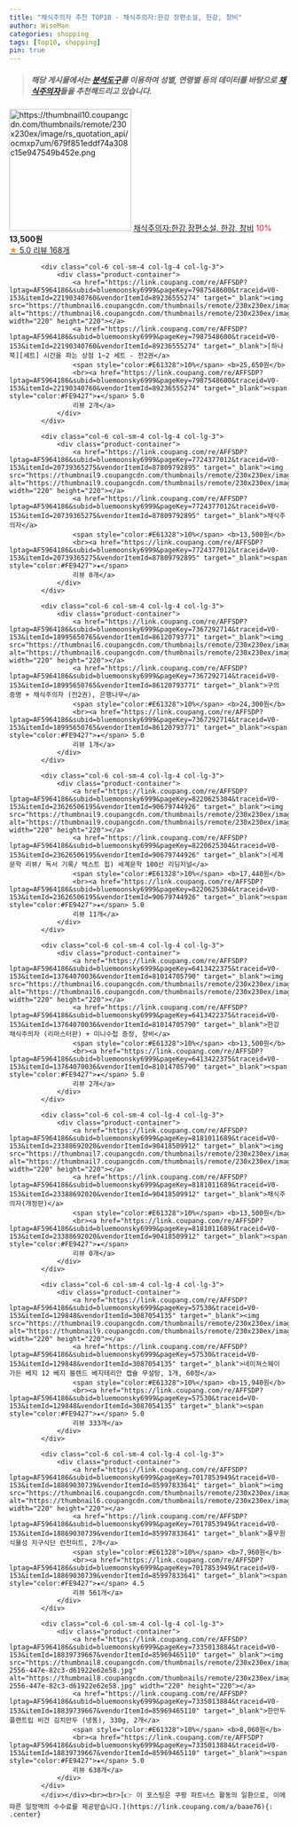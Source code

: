 ```yaml
---
title: "채식주의자 추천 TOP10 - 채식주의자:한강 장편소설, 한강, 창비"
author: WiseMan
categories: shopping
tags: [Top10, shopping]
pin: true
---
```


> ##### 해당 게시물에서는 [**분석도구**](https://itemscout.io/)를 이용하여 **성별**, **연령별** 등의 데이터를 바탕으로 [**채식주의자**](https://link.coupang.com/a/baae76)들을 추천해드리고 있습니다.
<div class="container"><div class="row">
            <div class="col-6 col-sm-4 col-lg-4 col-lg-3">
                <div class="product-container">
                    <a href="https://link.coupang.com/re/AFFSDP?lptag=AF5964186&subid=bluemoonsky6999&pageKey=6412374195&traceid=V0-153&itemId=13757337000&vendorItemId=81430270816" target="_blank"><img src="https://thumbnail10.coupangcdn.com/thumbnails/remote/230x230ex/image/rs_quotation_api/ocmxp7um/679f851eddf74a308c15e947549b452e.png" alt="https://thumbnail10.coupangcdn.com/thumbnails/remote/230x230ex/image/rs_quotation_api/ocmxp7um/679f851eddf74a308c15e947549b452e.png" width="220" height="220"></a>
                    <a href="https://link.coupang.com/re/AFFSDP?lptag=AF5964186&subid=bluemoonsky6999&pageKey=6412374195&traceid=V0-153&itemId=13757337000&vendorItemId=81430270816" target="_blank">채식주의자:한강 장편소설, 한강, 창비</a>
                    <span style="color:#E61328">10%</span> <b>13,500원</b>
                    <br><a href="https://link.coupang.com/re/AFFSDP?lptag=AF5964186&subid=bluemoonsky6999&pageKey=6412374195&traceid=V0-153&itemId=13757337000&vendorItemId=81430270816" target="_blank"><span style="color:#FE9427">★</span> 5.0
                    리뷰 168개</a>
                </div>
            </div>
            
            <div class="col-6 col-sm-4 col-lg-4 col-lg-3">
                <div class="product-container">
                    <a href="https://link.coupang.com/re/AFFSDP?lptag=AF5964186&subid=bluemoonsky6999&pageKey=7987548600&traceid=V0-153&itemId=22190340760&vendorItemId=89236555274" target="_blank"><img src="https://thumbnail6.coupangcdn.com/thumbnails/remote/230x230ex/image/vendor_inventory/663e/46f2552ff21f804f255f41c4a0e42999fb8178b90c5c53d648391298009c.jpg" alt="https://thumbnail6.coupangcdn.com/thumbnails/remote/230x230ex/image/vendor_inventory/663e/46f2552ff21f804f255f41c4a0e42999fb8178b90c5c53d648391298009c.jpg" width="220" height="220"></a>
                    <a href="https://link.coupang.com/re/AFFSDP?lptag=AF5964186&subid=bluemoonsky6999&pageKey=7987548600&traceid=V0-153&itemId=22190340760&vendorItemId=89236555274" target="_blank">[하나북][세트] 시간을 파는 상점 1~2 세트 - 전2권</a>
                    <span style="color:#E61328">10%</span> <b>25,650원</b>
                    <br><a href="https://link.coupang.com/re/AFFSDP?lptag=AF5964186&subid=bluemoonsky6999&pageKey=7987548600&traceid=V0-153&itemId=22190340760&vendorItemId=89236555274" target="_blank"><span style="color:#FE9427">★</span> 5.0
                    리뷰 2개</a>
                </div>
            </div>
            
            <div class="col-6 col-sm-4 col-lg-4 col-lg-3">
                <div class="product-container">
                    <a href="https://link.coupang.com/re/AFFSDP?lptag=AF5964186&subid=bluemoonsky6999&pageKey=7724377012&traceid=V0-153&itemId=20739365275&vendorItemId=87809792895" target="_blank"><img src="https://thumbnail9.coupangcdn.com/thumbnails/remote/230x230ex/image/vendor_inventory/c5b8/0ee5923b5606418ae5f1779be50f81481b54902ea8ed7dc1cb4a3107f5d2.jpg" alt="https://thumbnail9.coupangcdn.com/thumbnails/remote/230x230ex/image/vendor_inventory/c5b8/0ee5923b5606418ae5f1779be50f81481b54902ea8ed7dc1cb4a3107f5d2.jpg" width="220" height="220"></a>
                    <a href="https://link.coupang.com/re/AFFSDP?lptag=AF5964186&subid=bluemoonsky6999&pageKey=7724377012&traceid=V0-153&itemId=20739365275&vendorItemId=87809792895" target="_blank">채식주의자</a>
                    <span style="color:#E61328">10%</span> <b>13,500원</b>
                    <br><a href="https://link.coupang.com/re/AFFSDP?lptag=AF5964186&subid=bluemoonsky6999&pageKey=7724377012&traceid=V0-153&itemId=20739365275&vendorItemId=87809792895" target="_blank"><span style="color:#FE9427">★</span> 
                    리뷰 0개</a>
                </div>
            </div>
            
            <div class="col-6 col-sm-4 col-lg-4 col-lg-3">
                <div class="product-container">
                    <a href="https://link.coupang.com/re/AFFSDP?lptag=AF5964186&subid=bluemoonsky6999&pageKey=7367292714&traceid=V0-153&itemId=18995650765&vendorItemId=86120793771" target="_blank"><img src="https://thumbnail6.coupangcdn.com/thumbnails/remote/230x230ex/image/vendor_inventory/4cbc/a6688ab948dc76d98abefa3e14645e8cdea7c6bb4264d4d7a76719387a79.jpg" alt="https://thumbnail6.coupangcdn.com/thumbnails/remote/230x230ex/image/vendor_inventory/4cbc/a6688ab948dc76d98abefa3e14645e8cdea7c6bb4264d4d7a76719387a79.jpg" width="220" height="220"></a>
                    <a href="https://link.coupang.com/re/AFFSDP?lptag=AF5964186&subid=bluemoonsky6999&pageKey=7367292714&traceid=V0-153&itemId=18995650765&vendorItemId=86120793771" target="_blank">구의 증명 + 채식주의자 (전2권), 은행나무</a>
                    <span style="color:#E61328">10%</span> <b>24,300원</b>
                    <br><a href="https://link.coupang.com/re/AFFSDP?lptag=AF5964186&subid=bluemoonsky6999&pageKey=7367292714&traceid=V0-153&itemId=18995650765&vendorItemId=86120793771" target="_blank"><span style="color:#FE9427">★</span> 5.0
                    리뷰 1개</a>
                </div>
            </div>
            
            <div class="col-6 col-sm-4 col-lg-4 col-lg-3">
                <div class="product-container">
                    <a href="https://link.coupang.com/re/AFFSDP?lptag=AF5964186&subid=bluemoonsky6999&pageKey=8220625304&traceid=V0-153&itemId=23626506195&vendorItemId=90679744926" target="_blank"><img src="https://thumbnail9.coupangcdn.com/thumbnails/remote/230x230ex/image/vendor_inventory/0254/9c8eee513aa77342846cac0c15fffb19954880f0373862c3fb71b7e51f40.png" alt="https://thumbnail9.coupangcdn.com/thumbnails/remote/230x230ex/image/vendor_inventory/0254/9c8eee513aa77342846cac0c15fffb19954880f0373862c3fb71b7e51f40.png" width="220" height="220"></a>
                    <a href="https://link.coupang.com/re/AFFSDP?lptag=AF5964186&subid=bluemoonsky6999&pageKey=8220625304&traceid=V0-153&itemId=23626506195&vendorItemId=90679744926" target="_blank">(세계문학 리뷰/ 독서 기록/ 텍스트 힙) 세계문학 100선 리딩저널</a>
                    <span style="color:#E61328">10%</span> <b>17,440원</b>
                    <br><a href="https://link.coupang.com/re/AFFSDP?lptag=AF5964186&subid=bluemoonsky6999&pageKey=8220625304&traceid=V0-153&itemId=23626506195&vendorItemId=90679744926" target="_blank"><span style="color:#FE9427">★</span> 5.0
                    리뷰 11개</a>
                </div>
            </div>
            
            <div class="col-6 col-sm-4 col-lg-4 col-lg-3">
                <div class="product-container">
                    <a href="https://link.coupang.com/re/AFFSDP?lptag=AF5964186&subid=bluemoonsky6999&pageKey=6413422375&traceid=V0-153&itemId=13764070036&vendorItemId=81014705790" target="_blank"><img src="https://thumbnail6.coupangcdn.com/thumbnails/remote/230x230ex/image/vendor_inventory/0d2e/fcfa1d1220fa36314f6de5705180a2b25ca12a3ec0ab8cc82ddf0ca6c657.png" alt="https://thumbnail6.coupangcdn.com/thumbnails/remote/230x230ex/image/vendor_inventory/0d2e/fcfa1d1220fa36314f6de5705180a2b25ca12a3ec0ab8cc82ddf0ca6c657.png" width="220" height="220"></a>
                    <a href="https://link.coupang.com/re/AFFSDP?lptag=AF5964186&subid=bluemoonsky6999&pageKey=6413422375&traceid=V0-153&itemId=13764070036&vendorItemId=81014705790" target="_blank">한강 채식주의자 (리마스터판) + 미니수첩 증정, 창비</a>
                    <span style="color:#E61328">10%</span> <b>13,500원</b>
                    <br><a href="https://link.coupang.com/re/AFFSDP?lptag=AF5964186&subid=bluemoonsky6999&pageKey=6413422375&traceid=V0-153&itemId=13764070036&vendorItemId=81014705790" target="_blank"><span style="color:#FE9427">★</span> 5.0
                    리뷰 2개</a>
                </div>
            </div>
            
            <div class="col-6 col-sm-4 col-lg-4 col-lg-3">
                <div class="product-container">
                    <a href="https://link.coupang.com/re/AFFSDP?lptag=AF5964186&subid=bluemoonsky6999&pageKey=8181011689&traceid=V0-153&itemId=23388692020&vendorItemId=90418509912" target="_blank"><img src="https://thumbnail7.coupangcdn.com/thumbnails/remote/230x230ex/image/vendor_inventory/5ae7/b59a4d3542c4a42566a32025759c8abb4f55537490c6c29254ddb75ab011.jpg" alt="https://thumbnail7.coupangcdn.com/thumbnails/remote/230x230ex/image/vendor_inventory/5ae7/b59a4d3542c4a42566a32025759c8abb4f55537490c6c29254ddb75ab011.jpg" width="220" height="220"></a>
                    <a href="https://link.coupang.com/re/AFFSDP?lptag=AF5964186&subid=bluemoonsky6999&pageKey=8181011689&traceid=V0-153&itemId=23388692020&vendorItemId=90418509912" target="_blank">채식주의자(개정판)</a>
                    <span style="color:#E61328">10%</span> <b>13,500원</b>
                    <br><a href="https://link.coupang.com/re/AFFSDP?lptag=AF5964186&subid=bluemoonsky6999&pageKey=8181011689&traceid=V0-153&itemId=23388692020&vendorItemId=90418509912" target="_blank"><span style="color:#FE9427">★</span> 
                    리뷰 0개</a>
                </div>
            </div>
            
            <div class="col-6 col-sm-4 col-lg-4 col-lg-3">
                <div class="product-container">
                    <a href="https://link.coupang.com/re/AFFSDP?lptag=AF5964186&subid=bluemoonsky6999&pageKey=57530&traceid=V0-153&itemId=129848&vendorItemId=3087054135" target="_blank"><img src="https://thumbnail9.coupangcdn.com/thumbnails/remote/230x230ex/image/vendor_inventory/dab3/bf37b4a331ea082bcc3c4fa0003baf337ebaa2c95e17831397e932860cab.jpg" alt="https://thumbnail9.coupangcdn.com/thumbnails/remote/230x230ex/image/vendor_inventory/dab3/bf37b4a331ea082bcc3c4fa0003baf337ebaa2c95e17831397e932860cab.jpg" width="220" height="220"></a>
                    <a href="https://link.coupang.com/re/AFFSDP?lptag=AF5964186&subid=bluemoonsky6999&pageKey=57530&traceid=V0-153&itemId=129848&vendorItemId=3087054135" target="_blank">네이쳐스웨이 가든 베지 12 베지 블렌드 베지테리안 캡슐 무설탕, 1개, 60정</a>
                    <span style="color:#E61328">10%</span> <b>15,940원</b>
                    <br><a href="https://link.coupang.com/re/AFFSDP?lptag=AF5964186&subid=bluemoonsky6999&pageKey=57530&traceid=V0-153&itemId=129848&vendorItemId=3087054135" target="_blank"><span style="color:#FE9427">★</span> 5.0
                    리뷰 333개</a>
                </div>
            </div>
            
            <div class="col-6 col-sm-4 col-lg-4 col-lg-3">
                <div class="product-container">
                    <a href="https://link.coupang.com/re/AFFSDP?lptag=AF5964186&subid=bluemoonsky6999&pageKey=7017853949&traceid=V0-153&itemId=18869030739&vendorItemId=85997833641" target="_blank"><img src="https://thumbnail6.coupangcdn.com/thumbnails/remote/230x230ex/image/0820_amir_esrgan_inf40k_batch_1_max3k/1d8a/3767465e83abe3e415b2be402973a787106509c682c156ec32a8663b56c1.jpg" alt="https://thumbnail6.coupangcdn.com/thumbnails/remote/230x230ex/image/0820_amir_esrgan_inf40k_batch_1_max3k/1d8a/3767465e83abe3e415b2be402973a787106509c682c156ec32a8663b56c1.jpg" width="220" height="220"></a>
                    <a href="https://link.coupang.com/re/AFFSDP?lptag=AF5964186&subid=bluemoonsky6999&pageKey=7017853949&traceid=V0-153&itemId=18869030739&vendorItemId=85997833641" target="_blank">풀무원 식물성 지구식단 런천미트, 2개</a>
                    <span style="color:#E61328">10%</span> <b>7,960원</b>
                    <br><a href="https://link.coupang.com/re/AFFSDP?lptag=AF5964186&subid=bluemoonsky6999&pageKey=7017853949&traceid=V0-153&itemId=18869030739&vendorItemId=85997833641" target="_blank"><span style="color:#FE9427">★</span> 4.5
                    리뷰 561개</a>
                </div>
            </div>
            
            <div class="col-6 col-sm-4 col-lg-4 col-lg-3">
                <div class="product-container">
                    <a href="https://link.coupang.com/re/AFFSDP?lptag=AF5964186&subid=bluemoonsky6999&pageKey=7335013884&traceid=V0-153&itemId=18839739667&vendorItemId=85969465110" target="_blank"><img src="https://thumbnail8.coupangcdn.com/thumbnails/remote/230x230ex/image/retail/images/2023/05/11/17/5/52d16087-2556-447e-82c3-d61922e62e58.jpg" alt="https://thumbnail8.coupangcdn.com/thumbnails/remote/230x230ex/image/retail/images/2023/05/11/17/5/52d16087-2556-447e-82c3-d61922e62e58.jpg" width="220" height="220"></a>
                    <a href="https://link.coupang.com/re/AFFSDP?lptag=AF5964186&subid=bluemoonsky6999&pageKey=7335013884&traceid=V0-153&itemId=18839739667&vendorItemId=85969465110" target="_blank">한만두 플랜트립 비건 김치만두 (냉동), 330g, 2개</a>
                    <span style="color:#E61328">10%</span> <b>8,060원</b>
                    <br><a href="https://link.coupang.com/re/AFFSDP?lptag=AF5964186&subid=bluemoonsky6999&pageKey=7335013884&traceid=V0-153&itemId=18839739667&vendorItemId=85969465110" target="_blank"><span style="color:#FE9427">★</span> 5.0
                    리뷰 638개</a>
                </div>
            </div>
            </div></div><br><br>[👉 이 포스팅은 쿠팡 파트너스 활동의 일환으로, 이에 따른 일정액의 수수료를 제공받습니다.](https://link.coupang.com/a/baae76){: .center}